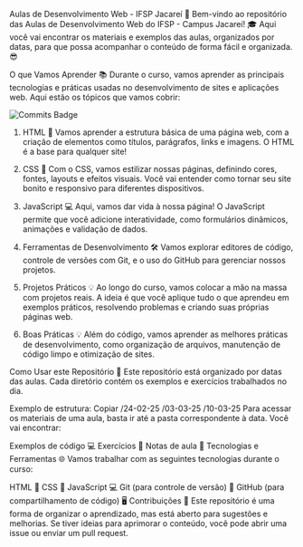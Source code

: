 Aulas de Desenvolvimento Web - IFSP Jacareí 🚀
Bem-vindo ao repositório das Aulas de Desenvolvimento Web do IFSP - Campus Jacareí! 🎓 Aqui você vai encontrar os materiais e exemplos das aulas, organizados por datas, para que possa acompanhar o conteúdo de forma fácil e organizada. 😎

O que Vamos Aprender 📚
Durante o curso, vamos aprender as principais tecnologias e práticas usadas no desenvolvimento de sites e aplicações web. Aqui estão os tópicos que vamos cobrir:

![Commits Badge](https://img.shields.io/github/commit-activity/m/IsaqueES/Desenvolvimento-Web)

1. HTML 📝
Vamos aprender a estrutura básica de uma página web, com a criação de elementos como títulos, parágrafos, links e imagens. O HTML é a base para qualquer site!

2. CSS 🎨
Com o CSS, vamos estilizar nossas páginas, definindo cores, fontes, layouts e efeitos visuais. Você vai entender como tornar seu site bonito e responsivo para diferentes dispositivos.

3. JavaScript 💻
Aqui, vamos dar vida à nossa página! O JavaScript permite que você adicione interatividade, como formulários dinâmicos, animações e validação de dados.

4. Ferramentas de Desenvolvimento 🛠️
Vamos explorar editores de código, controle de versões com Git, e o uso do GitHub para gerenciar nossos projetos.

5. Projetos Práticos 💡
Ao longo do curso, vamos colocar a mão na massa com projetos reais. A ideia é que você aplique tudo o que aprendeu em exemplos práticos, resolvendo problemas e criando suas próprias páginas web.

6. Boas Práticas 💡
Além do código, vamos aprender as melhores práticas de desenvolvimento, como organização de arquivos, manutenção de código limpo e otimização de sites.

Como Usar este Repositório 🔧
Este repositório está organizado por datas das aulas. Cada diretório contém os exemplos e exercícios trabalhados no dia.

Exemplo de estrutura:
Copiar
/24-02-25
/03-03-25
/10-03-25
Para acessar os materiais de uma aula, basta ir até a pasta correspondente à data. Você vai encontrar:

Exemplos de código 💻
Exercícios 📝
Notas de aula 📑
Tecnologias e Ferramentas 🌐
Vamos trabalhar com as seguintes tecnologias durante o curso:

HTML 📝
CSS 🎨
JavaScript 💻
Git (para controle de versão) 🔧
GitHub (para compartilhamento de código) 🖥️
Contribuições 🤝
Este repositório é uma forma de organizar o aprendizado, mas está aberto para sugestões e melhorias. Se tiver ideias para aprimorar o conteúdo, você pode abrir uma issue ou enviar um pull request.
